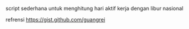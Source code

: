 
script sederhana untuk menghitung hari aktif kerja dengan libur nasional 


refrensi <a herf="https://gist.github.com/guangrei">https://gist.github.com/guangrei</a>
